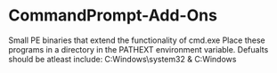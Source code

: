 # CommandPrompt-Add-Ons
Small PE binaries that extend the functionality of cmd.exe 
Place these programs in a directory in the PATHEXT environment variable. 
Defualts should be atleast include: C:Windows\system32 & C:Windows
